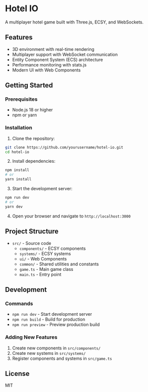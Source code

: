 # Hotel IO

A multiplayer hotel game built with Three.js, ECSY, and WebSockets.

## Features

- 3D environment with real-time rendering
- Multiplayer support with WebSocket communication
- Entity Component System (ECS) architecture
- Performance monitoring with stats.js
- Modern UI with Web Components

## Getting Started

### Prerequisites

- Node.js 18 or higher
- npm or yarn

### Installation

1. Clone the repository:

```bash
git clone https://github.com/yourusername/hotel-io.git
cd hotel-io
```

2. Install dependencies:

```bash
npm install
# or
yarn install
```

3. Start the development server:

```bash
npm run dev
# or
yarn dev
```

4. Open your browser and navigate to `http://localhost:3000`

## Project Structure

- `src/` - Source code
  - `components/` - ECSY components
  - `systems/` - ECSY systems
  - `ui/` - Web Components
  - `common/` - Shared utilities and constants
  - `game.ts` - Main game class
  - `main.ts` - Entry point

## Development

### Commands

- `npm run dev` - Start development server
- `npm run build` - Build for production
- `npm run preview` - Preview production build

### Adding New Features

1. Create new components in `src/components/`
2. Create new systems in `src/systems/`
3. Register components and systems in `src/game.ts`

## License

MIT
